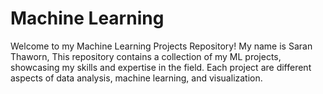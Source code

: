 # Machine Learning

Welcome to my Machine Learning Projects Repository! My name is Saran Thaworn, This repository contains a collection of my ML projects, showcasing my skills and expertise in the field. Each project are different aspects of data analysis, machine learning, and visualization.
